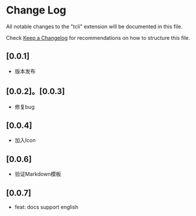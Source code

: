 # Change Log

All notable changes to the "tcli" extension will be documented in this file.

Check [Keep a Changelog](http://keepachangelog.com/) for recommendations on how to structure this file.

## [0.0.1]

- 版本发布

## [0.0.2]。[0.0.3]

- 修复bug

## [0.0.4]

- 加入Icon

## [0.0.6]

- 验证Markdown模板

## [0.0.7]

- feat: docs support english 